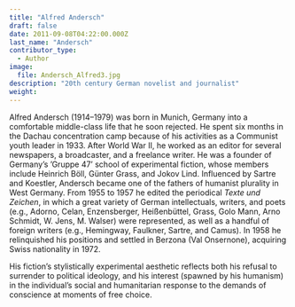 ```yaml
---
title: "Alfred Andersch"
draft: false
date: 2011-09-08T04:22:00.000Z
last_name: "Andersch"
contributor_type:
  - Author
image:
  file: Andersch_Alfred3.jpg
description: "20th century German novelist and journalist"
weight:
---
```


Alfred Andersch (1914–1979) was born in Munich, Germany into a comfortable middle-class life that he soon rejected. He spent six months in the Dachau concentration camp because of his activities as a Communist youth leader in 1933. After World War II, he worked as an editor for several newspapers, a broadcaster, and a freelance writer. He was a founder of Germany’s ’Gruppe 47’ school of experimental fiction, whose members include Heinrich Böll, Günter Grass, and Jokov Lind. Influenced by Sartre and Koestler, Andersch became one of the fathers of humanist plurality in West Germany. From 1955 to 1957 he edited the periodical _Texte und Zeichen_, in which a great variety of German intellectuals, writers, and poets (e.g., Adorno, Celan, Enzensberger, Heißenbüttel, Grass, Golo Mann, Arno Schmidt, W. Jens, M. Walser) were represented, as well as a handful of foreign writers (e.g., Hemingway, Faulkner, Sartre, and Camus). In 1958 he relinquished his positions and settled in Berzona (Val Onsernone), acquiring Swiss nationality in 1972.

His fiction’s stylistically experimental aesthetic reflects both his refusal to surrender to political ideology, and his interest (spawned by his humanism) in the individual’s social and humanitarian response to the demands of conscience at moments of free choice.
